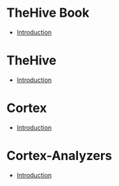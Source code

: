 # TheHive Book
- [Introduction](README.md)

# TheHive
- [Introduction](TheHive/README.md)

# Cortex
- [Introduction](Cortex/README.md)

# Cortex-Analyzers
- [Introduction](Cortex-Analyzers/README.md)

